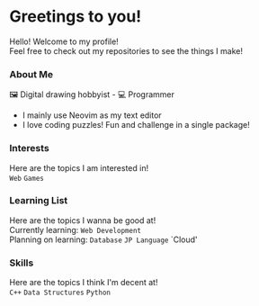 # Greetings to you!
Hello! Welcome to my profile! <br>
Feel free to check out my repositories to see the things I make!

### About Me
🖼 Digital drawing hobbyist - 💻 Programmer <br>
+ I mainly use Neovim as my text editor
+ I love coding puzzles! Fun and challenge in a single package!

### Interests
Here are the topics I am interested in! <br>
`Web` `Games`

### Learning List
Here are the topics I wanna be good at! <br>
Currently learning: `Web Development` <br>
Planning on learning: `Database` `JP Language`  `Cloud'

### Skills
Here are the topics I think I'm decent at! <br>
`C++` `Data Structures` `Python`
